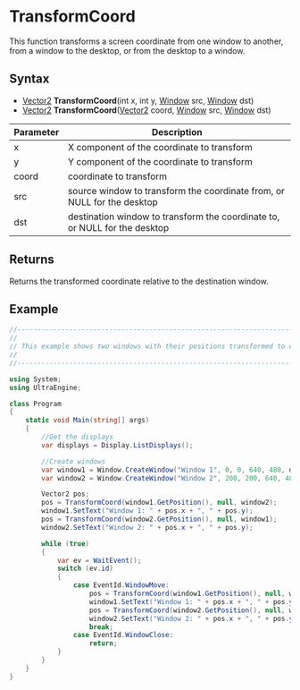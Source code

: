 # TransformCoord

This function transforms a screen coordinate from one window to another, from a window to the desktop, or from the desktop to a window.

## Syntax

- [Vector2](Vector2.md) **TransformCoord**(int x, int y, [Window](Window.md) src, [Window](Window.md) dst)
- [Vector2](Vector2.md) **TransformCoord**([Vector2](Vector2.md) coord, [Window](Window.md) src, [Window](Window.md) dst)

| Parameter | Description |
| --- | --- |
| x | X component of the coordinate to transform |
| y | Y component of the coordinate to transform |
| coord | coordinate to transform |
| src | source window to transform the coordinate from, or NULL for the desktop |
| dst | destination window to transform the coordinate to, or NULL for the desktop |

## Returns

Returns the transformed coordinate relative to the destination window.

## Example

```csharp
//-------------------------------------------------------------------------------------------------
//
// This example shows two windows with their positions transformed to each other's client area
//
//-------------------------------------------------------------------------------------------------

using System;
using UltraEngine;

class Program
{
    static void Main(string[] args)
    {
        //Get the displays
        var displays = Display.ListDisplays();

        //Create windows
        var window1 = Window.CreateWindow("Window 1", 0, 0, 640, 480, displays[0]);
        var window2 = Window.CreateWindow("Window 2", 200, 200, 640, 480, displays[0]);

        Vector2 pos;
        pos = TransformCoord(window1.GetPosition(), null, window2);
        window1.SetText("Window 1: " + pos.x + ", " + pos.y);
        pos = TransformCoord(window2.GetPosition(), null, window1);
        window2.SetText("Window 2: " + pos.x + ", " + pos.y);

        while (true)
        {
            var ev = WaitEvent();
            switch (ev.id)
            {
                case EventId.WindowMove:
                    pos = TransformCoord(window1.GetPosition(), null, window2);
                    window1.SetText("Window 1: " + pos.x + ", " + pos.y);
                    pos = TransformCoord(window2.GetPosition(), null, window1);
                    window2.SetText("Window 2: " + pos.x + ", " + pos.y);
                    break;
                case EventId.WindowClose:
                    return;
            }
        }
    }
}
```